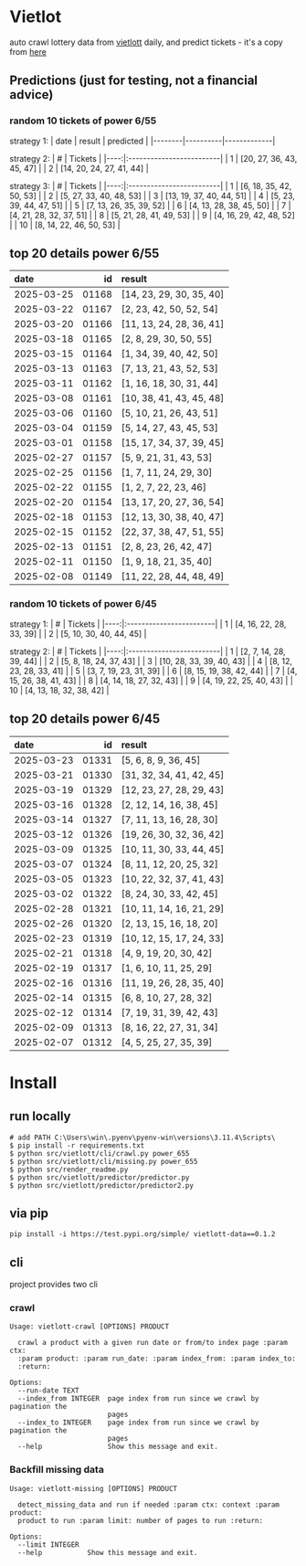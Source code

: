 # Vietlot
auto crawl lottery data from [vietlott](https://vietlott.vn) daily, and predict tickets - it's a copy from [here](https://github.com/vietvudanh/vietlott-data)
## Predictions (just for testing, not a financial advice)
### random 10 tickets of power 6/55

strategy 1:
| date   | result   | predicted   |
|--------|----------|-------------|

strategy 2:
|   # | Tickets                  |
|----:|:-------------------------|
|   1 | [20, 27, 36, 43, 45, 47] |
|   2 | [14, 20, 24, 27, 41, 44] |

strategy 3:
|   # | Tickets                  |
|----:|:-------------------------|
|   1 | [6, 18, 35, 42, 50, 53]  |
|   2 | [5, 27, 33, 40, 48, 53]  |
|   3 | [13, 19, 37, 40, 44, 51] |
|   4 | [5, 23, 39, 44, 47, 51]  |
|   5 | [7, 13, 26, 35, 39, 52]  |
|   6 | [4, 13, 28, 38, 45, 50]  |
|   7 | [4, 21, 28, 32, 37, 51]  |
|   8 | [5, 21, 28, 41, 49, 53]  |
|   9 | [4, 16, 29, 42, 48, 52]  |
|  10 | [8, 14, 22, 46, 50, 53]  |

## top 20 details power 6/55
| date       |    id | result                   |
|:-----------|------:|:-------------------------|
| 2025-03-25 | 01168 | [14, 23, 29, 30, 35, 40] |
| 2025-03-22 | 01167 | [2, 23, 42, 50, 52, 54]  |
| 2025-03-20 | 01166 | [11, 13, 24, 28, 36, 41] |
| 2025-03-18 | 01165 | [2, 8, 29, 30, 50, 55]   |
| 2025-03-15 | 01164 | [1, 34, 39, 40, 42, 50]  |
| 2025-03-13 | 01163 | [7, 13, 21, 43, 52, 53]  |
| 2025-03-11 | 01162 | [1, 16, 18, 30, 31, 44]  |
| 2025-03-08 | 01161 | [10, 38, 41, 43, 45, 48] |
| 2025-03-06 | 01160 | [5, 10, 21, 26, 43, 51]  |
| 2025-03-04 | 01159 | [5, 14, 27, 43, 45, 53]  |
| 2025-03-01 | 01158 | [15, 17, 34, 37, 39, 45] |
| 2025-02-27 | 01157 | [5, 9, 21, 31, 43, 53]   |
| 2025-02-25 | 01156 | [1, 7, 11, 24, 29, 30]   |
| 2025-02-22 | 01155 | [1, 2, 7, 22, 23, 46]    |
| 2025-02-20 | 01154 | [13, 17, 20, 27, 36, 54] |
| 2025-02-18 | 01153 | [12, 13, 30, 38, 40, 47] |
| 2025-02-15 | 01152 | [22, 37, 38, 47, 51, 55] |
| 2025-02-13 | 01151 | [2, 8, 23, 26, 42, 47]   |
| 2025-02-11 | 01150 | [1, 9, 18, 21, 35, 40]   |
| 2025-02-08 | 01149 | [11, 22, 28, 44, 48, 49] |

### random 10 tickets of power 6/45

strategy 1:
|   # | Tickets                 |
|----:|:------------------------|
|   1 | [4, 16, 22, 28, 33, 39] |
|   2 | [5, 10, 30, 40, 44, 45] |

strategy 2:
|   # | Tickets                  |
|----:|:-------------------------|
|   1 | [2, 7, 14, 28, 39, 44]   |
|   2 | [5, 8, 18, 24, 37, 43]   |
|   3 | [10, 28, 33, 39, 40, 43] |
|   4 | [8, 12, 23, 28, 33, 41]  |
|   5 | [3, 7, 19, 23, 31, 39]   |
|   6 | [8, 15, 19, 38, 42, 44]  |
|   7 | [4, 15, 26, 38, 41, 43]  |
|   8 | [4, 14, 18, 27, 32, 43]  |
|   9 | [4, 19, 22, 25, 40, 43]  |
|  10 | [4, 13, 18, 32, 38, 42]  |

## top 20 details power 6/45
| date       |    id | result                   |
|:-----------|------:|:-------------------------|
| 2025-03-23 | 01331 | [5, 6, 8, 9, 36, 45]     |
| 2025-03-21 | 01330 | [31, 32, 34, 41, 42, 45] |
| 2025-03-19 | 01329 | [12, 23, 27, 28, 29, 43] |
| 2025-03-16 | 01328 | [2, 12, 14, 16, 38, 45]  |
| 2025-03-14 | 01327 | [7, 11, 13, 16, 28, 30]  |
| 2025-03-12 | 01326 | [19, 26, 30, 32, 36, 42] |
| 2025-03-09 | 01325 | [10, 11, 30, 33, 44, 45] |
| 2025-03-07 | 01324 | [8, 11, 12, 20, 25, 32]  |
| 2025-03-05 | 01323 | [10, 22, 32, 37, 41, 43] |
| 2025-03-02 | 01322 | [8, 24, 30, 33, 42, 45]  |
| 2025-02-28 | 01321 | [10, 11, 14, 16, 21, 29] |
| 2025-02-26 | 01320 | [2, 13, 15, 16, 18, 20]  |
| 2025-02-23 | 01319 | [10, 12, 15, 17, 24, 33] |
| 2025-02-21 | 01318 | [4, 9, 19, 20, 30, 42]   |
| 2025-02-19 | 01317 | [1, 6, 10, 11, 25, 29]   |
| 2025-02-16 | 01316 | [11, 19, 26, 28, 35, 40] |
| 2025-02-14 | 01315 | [6, 8, 10, 27, 28, 32]   |
| 2025-02-12 | 01314 | [7, 19, 31, 39, 42, 43]  |
| 2025-02-09 | 01313 | [8, 16, 22, 27, 31, 34]  |
| 2025-02-07 | 01312 | [4, 5, 25, 27, 35, 39]   |

<!---
stats 6/55 all time - stats.to_markdown(index=False)
stats 6/55 -15d - stats_15d.to_markdown(index=False)
stats 6/55 -30d - stats_30d.to_markdown(index=False)
stats 6/55 -60d - stats_60d.to_markdown(index=False)
stats 6/55 -90d - stats_90d.to_markdown(index=False)
-->

# Install
 
## run locally

```shell
# add PATH C:\Users\win\.pyenv\pyenv-win\versions\3.11.4\Scripts\
$ pip install -r requirements.txt
$ python src/vietlott/cli/crawl.py power_655
$ python src/vietlott/cli/missing.py power_655
$ python src/render_readme.py
$ python src/vietlott/predictor/predictor.py
$ python src/vietlott/predictor/predictor2.py
```
 
## via pip

```shell
pip install -i https://test.pypi.org/simple/ vietlott-data==0.1.2
```

## cli
project provides two cli

### crawl
```shell
Usage: vietlott-crawl [OPTIONS] PRODUCT

  crawl a product with a given run date or from/to index page :param ctx:
  :param product: :param run_date: :param index_from: :param index_to:
  :return:

Options:
  --run-date TEXT
  --index_from INTEGER  page index from run since we crawl by pagination the
                        pages
  --index_to INTEGER    page index from run since we crawl by pagination the
                        pages
  --help                Show this message and exit.
```

### Backfill missing data

```shell
Usage: vietlott-missing [OPTIONS] PRODUCT

  detect_missing_data and run if needed :param ctx: context :param product:
  product to run :param limit: number of pages to run :return:

Options:
  --limit INTEGER
  --help           Show this message and exit.
```

